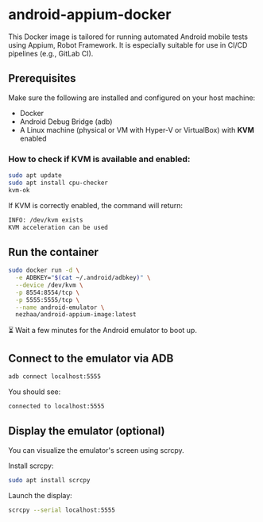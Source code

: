 # android-appium-docker
This Docker image is tailored for running automated Android mobile tests using Appium, Robot Framework.
It is especially suitable for use in CI/CD pipelines (e.g., GitLab CI).


## Prerequisites

Make sure the following are installed and configured on your host machine:

- Docker
- Android Debug Bridge (adb)
- A Linux machine (physical or VM with Hyper-V or VirtualBox) with **KVM** enabled

### How to check if KVM is available and enabled:

```bash
sudo apt update
sudo apt install cpu-checker
kvm-ok
```

If KVM is correctly enabled, the command will return:
```bash
INFO: /dev/kvm exists
KVM acceleration can be used
```

## Run the container
```bash
sudo docker run -d \
  -e ADBKEY="$(cat ~/.android/adbkey)" \
  --device /dev/kvm \
  -p 8554:8554/tcp \
  -p 5555:5555/tcp \
  --name android-emulator \
  nezhaa/android-appium-image:latest
```
⏳ Wait a few minutes for the Android emulator to boot up.

## Connect to the emulator via ADB
```bash
adb connect localhost:5555
```
You should see:
```bash
connected to localhost:5555
```

## Display the emulator (optional)

You can visualize the emulator's screen using scrcpy.

Install scrcpy:
```bash
sudo apt install scrcpy
```
Launch the display:
```bash
scrcpy --serial localhost:5555
```













